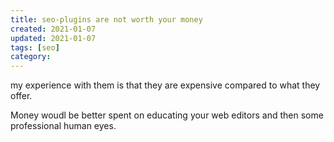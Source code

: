 ```yaml
---
title: seo-plugins are not worth your money
created: 2021-01-07
updated: 2021-01-07
tags: [seo]
category:
---
```


my experience with them is that they are expensive compared to what they offer.

Money woudl be better spent on educating your web editors and then some professional human eyes.
